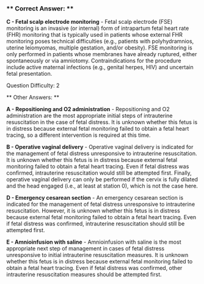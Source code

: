 ### ** Correct Answer: **

**C - Fetal scalp electrode monitoring** - Fetal scalp electrode (FSE) monitoring is an invasive (or internal) form of intrapartum fetal heart rate (FHR) monitoring that is typically used in patients whose external FHR monitoring poses technical difficulties (e.g., patients with polyhydramnios, uterine leiomyomas, multiple gestation, and/or obesity). FSE monitoring is only performed in patients whose membranes have already ruptured, either spontaneously or via amniotomy. Contraindications for the procedure include active maternal infections (e.g., genital herpes, HIV) and uncertain fetal presentation.

Question Difficulty: 2

** Other Answers: **

**A - Repositioning and O2 administration** - Repositioning and O2 administration are the most appropriate initial steps of intrauterine resuscitation in the case of fetal distress. It is unknown whether this fetus is in distress because external fetal monitoring failed to obtain a fetal heart tracing, so a different intervention is required at this time.

**B - Operative vaginal delivery** - Operative vaginal delivery is indicated for the management of fetal distress unresponsive to intrauterine resuscitation. It is unknown whether this fetus is in distress because external fetal monitoring failed to obtain a fetal heart tracing. Even if fetal distress was confirmed, intrauterine resuscitation would still be attempted first. Finally, operative vaginal delivery can only be performed if the cervix is fully dilated and the head engaged (i.e., at least at station 0), which is not the case here.

**D - Emergency cesarean section** - An emergency cesarean section is indicated for the management of fetal distress unresponsive to intrauterine resuscitation. However, it is unknown whether this fetus is in distress because external fetal monitoring failed to obtain a fetal heart tracing. Even if fetal distress was confirmed, intrauterine resuscitation should still be attempted first.

**E - Amnioinfusion with saline** - Amnioinfusion with saline is the most appropriate next step of management in cases of fetal distress unresponsive to initial intrauterine resuscitation measures. It is unknown whether this fetus is in distress because external fetal monitoring failed to obtain a fetal heart tracing. Even if fetal distress was confirmed, other intrauterine resuscitation measures should be attempted first.

